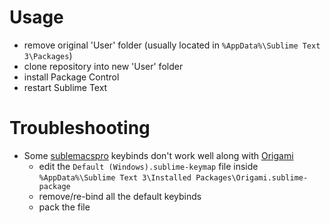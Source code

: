 # Usage
- remove original 'User' folder (usually located in `%AppData%\Sublime Text 3\Packages`)
- clone repository into new 'User' folder
- install Package Control
- restart Sublime Text

# Troubleshooting
- Some [sublemacspro](https://github.com/sublime-emacs/sublemacspro) keybinds don't work well along with [Origami](https://github.com/SublimeText/Origami)
  - edit the `Default (Windows).sublime-keymap` file inside `%AppData%\Sublime Text 3\Installed Packages\Origami.sublime-package`
  - remove/re-bind all the default keybinds
  - pack the file